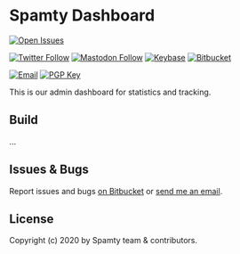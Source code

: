 # Spamty Dashboard

[![Open Issues](https://img.shields.io/github/issues/spamty/dashboard)](https://github.com/spamty/dashboard/issues)

[![Twitter Follow](https://img.shields.io/twitter/follow/spamty?style=social)](https://twitter.com/Spamty) 
[![Mastodon Follow](https://img.shields.io/static/v1?label=@spamty@fosstodon.org&message=%20&style=social&logo=mastodon)](https://fosstodon.org/@spamty) 
[![Keybase](https://img.shields.io/static/v1?label=Keybase&message=%20&style=social&logo=keybase)](https://keybase.io/spamty)
[![Bitbucket](https://img.shields.io/static/v1?label=Bitbucket&message=%20&style=social&logo=bitbucket)](https://bitbucket.org/spamty/)

[![Email](https://img.shields.io/badge/Email-contact@spamty.eu-grey)](https://spamty.eu/contact.php) 
[![PGP Key](https://img.shields.io/badge/PGP-ACA54A165C6F2311-blue)](https://spamty.eu/contact.php) 

This is our admin dashboard for statistics and tracking.

## Build

...

## Issues & Bugs

Report issues and bugs [on Bitbucket](https://github.com/spamty/dashboard/issues)
or [send me an email](https://3q3.de/spamty).

## License

Copyright (c) 2020 by Spamty team & contributors.

